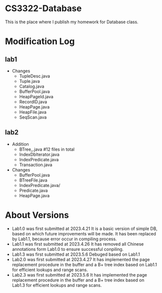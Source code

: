 # CS3322-Database
This is the place where I publish my homework for Database class.
# Modification Log
## lab1
- Changes
  - TupleDesc.java
   - Tuple.java
   - Catalog.java
   - BufferPool.java
   - HeapPageId.java
  - RecordID.java
  - HeapPage.java
  - HeapFile.java
  - SeqScan.java
## lab2
- Addition
  - BTree_.java #12 files in total
  - IndexDblterator.java
  - IndexPredicate.java
  - Transaction.java
- Changes
  - BufferPool.java
  - BTreeFile.java
  - IndexPredicate.java/
  - Predicate.java
  - HeapPage.java
# About Versions
- Lab1.0 was first submitted at 2023.4.21
  It is a basic version of simple DB, based on which future improvements will be made.
  It has been replaced by Lab1.1, because error occur in compiling process.
- Lab1.1 was first submitted at 2023.4.26
  It has removed all Chinese annotations form Lab1.0 to ensure successful conpiling.
- Lab1.3 was first submitted at 2023.5.6
  Debuged based on Lab1.1
- Lab2.0 was first submitted at 2023.4.27
  It has implemented the page replacement procedure in the buffer and a B+ tree index based on Lab1.1 for efficient lookups and range scans.
- Lab2.3 was first submitted at 2023.5.6
  It has implemented the page replacement procedure in the buffer and a B+ tree index based on Lab1.3 for efficient lookups and range scans.
